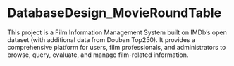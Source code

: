 # DatabaseDesign_MovieRoundTable
This project is a Film Information Management System built on IMDb’s open dataset (with additional data from Douban Top250). It provides a comprehensive platform for users, film professionals, and administrators to browse, query, evaluate, and manage film-related information.
